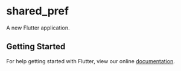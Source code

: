 # shared_pref

A new Flutter application.

## Getting Started

For help getting started with Flutter, view our online
[documentation](https://flutter.io/).
